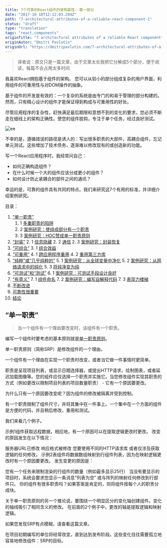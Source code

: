 ```yaml
---
title: 7个可靠的React组件的架构属性--第一部分
date: "2017-10-18T12:12:03.284Z"
path: "7-architectural-attributes-of-a-reliable-react-component-1"
status: "draft"
type: "translation"
tags: "react,components"
originTitle: "7 architectural attributes of a reliable React component"
originAutor: "Dmitri Pavlutin"
originUrl: "https://dmitripavlutin.com/7-architectural-attributes-of-a-reliable-react-component/?utm_source=reactnl&utm_medium=email#1singleresponsibility"
---
```


> 译者说：原文只是一篇文章，由于文章太长我把它分解成5个部分，便于阅读，每篇不会占用太多时间

我喜欢React拥抱基于组件的架构。 您可以从较小的部分组成复杂的用户界面，利用组件的可重用性与对DOM操作的抽象。

基于组件的开发是有效的：一个复杂的系统是由专门的和易于管理的部分构建的。 然而，只有精心设计的组件才能保证得到构成与可重用性的好处。

尽管应用程序的复杂性，赶快满足最后期限和意想不到的变化的要求，您必须不断走在细线上的架构正确性。使您的组件脱钩，专注于单个任务，经过良好测试。

![ee](https://dmitripavlutin.com/content/images/2017/07/work-life-balance.jpg)

不幸的是，遵循错误的路径是诱人的：写出很多职责的大部件，高耦合组件，忘记单元测试。这些增加了技术债务，逐渐难以修改现有的或创造新的功能。

写一个React应用程序时，我经常问自己：

* 如何正确构造组件？
* 在什么时候一个大的组件应该分成更小的组件？
* 如何设计防止紧耦合的部件之间的通讯？

幸运的是，可靠的组件具有共同的特点。我们来研究这7个有用的标准，并详细介绍案例研究。

目录：

1. [“单一职责” ](#1)
    1. 1 [多重职责的陷阱](#1.1) 
    1. 2 [案例研究：使组成部分有一个职责](#1.2)
    1. 3 [案例研究：HOC赞成单一职责原则](#1.3)
2. [“封装”](#2)
    2. 1 [信息隐藏](#2.1)
    2. 2 [通信](#2.2)
    2. 3 [案例研究：封装恢复](#2.3)
3. [“可组合”](#3)
    3. 1 [组合效益](#3.1)
4. [“可重用”](#4)
    4. 1 [跨应用程序重用](#4.1)
    4. 2 [重用第三方库](#4.2)
5. [“纯粹”或“几乎纯粹的”](#5)
    5. 1 [案例研究：从全球变量中净化](#5.1)
    5. 2 [案例研究：从网络请求中的纯化](#5.2)
    5. 3 [将纯净变为纯](#5.3)
6. [“可测试”和“测试”](#6)
    6. 1 [案例研究：可测试手段设计良好](#6.1)
7. [“有意义”](#7)
    7. 1 [组件命名](#7.1)
    7. 2 [案例研究：编写自解释代码](#7.2)
    7. 3 [表现力楼梯](#7.3)
8. [不断改进](#8)
9. [可靠性很重要](#9)
10. [结论](#10)

<h2 id="1">“单一职责”</h2>

> 当一个组件有一个理由要改变时，该组件有一个职责。

编写一个组件时要考虑的基本原则就是[单一职责原则](https://en.wikipedia.org/wiki/Single_responsibility_principle)。

单一职责原则（简称SRP）是修改组件的一个理由。

一个组件有一个理由在实现一个职责时改变，或者当它做一件事情时更简单。

职责是呈现项目列表，或显示日期选择器，或提出HTTP请求，绘制图表，或者延迟加载图像等。您的组件应仅选择一个职责并实施它。当您修改组件实现其职责的方式（例如更改以限制项目列表的项目数量职责） - 它有一个原因要更改。

为什么只有一个原因要改变呢？因为组件的修改被隔离并受到控制。

有一个职责限制了组件尺寸，并将其集中在一件事上。一个集中在一个方面的组件是方便的代码，并且稍后修改，重用和测试。

我们来看几个例子。

示例1组件获取远程数据，相应地，有一个原因可以在提取逻辑更改时更改。
改变的原因发生在以下情况：

服务器URL已修改
响应格式被修改
您要使用不同的HTTP请求库
或者仅涉及获取逻辑的任何修改。
示例2表组件将数据数组映射到行组件列表，因为在映射逻辑更改时有一个原因要更改。
发生变更的原因是：

您有一个任务来限制渲染的行组件的数量（例如最多显示25行）
当没有要显示的项目时，系统会要求您显示一条消息“列表为空”
或与阵列的映射任何修改到行部件只。
你的组件有很多职责吗？如果答案是肯定的，则将组件按每个人的职责分成块。

关于单一职责原则的另一个推论说，要围绕一个明显区分的变化轴创建组件。变化的轴线吸引了相同含义的修改。
在前面的2个例子中，更改的轴是提取逻辑和映射逻辑。

如果您发现SRP有点模糊，请查看这篇文章。

在项目初期编写的单位将经常改变，直到达到发布阶段。这些变化往往需要孤立地容易地修改组件：SRP的目标。